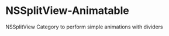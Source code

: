 NSSplitView-Animatable
======================

NSSplitView Category to perform simple animations with dividers